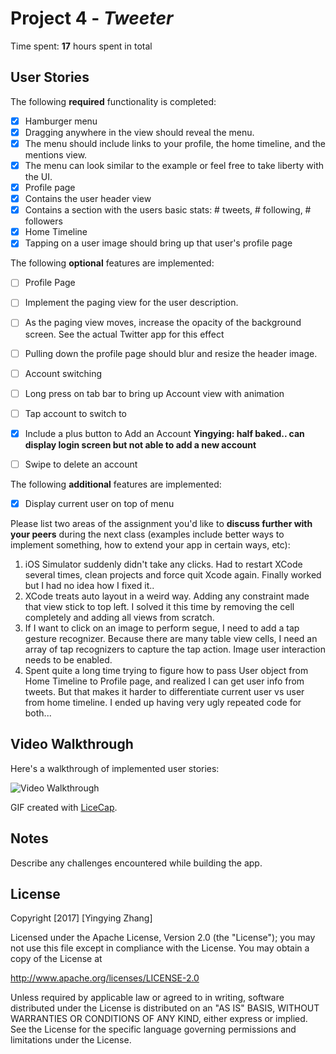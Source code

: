 # Project 4 - *Tweeter*

Time spent: **17** hours spent in total

## User Stories

The following **required** functionality is completed:

- [x] Hamburger menu
- [x] Dragging anywhere in the view should reveal the menu.
- [x] The menu should include links to your profile, the home timeline, and the mentions view.
- [x] The menu can look similar to the example or feel free to take liberty with the UI.
- [x] Profile page
- [x] Contains the user header view
- [x] Contains a section with the users basic stats: # tweets, # following, # followers
- [x] Home Timeline
- [x] Tapping on a user image should bring up that user's profile page

The following **optional** features are implemented:

- [ ] Profile Page
- [ ] Implement the paging view for the user description.
- [ ] As the paging view moves, increase the opacity of the background screen. See the actual Twitter app for this effect
- [ ] Pulling down the profile page should blur and resize the header image.
- [ ] Account switching
- [ ] Long press on tab bar to bring up Account view with animation
- [ ] Tap account to switch to
- [x] Include a plus button to Add an Account **Yingying: half baked.. can display login screen but not able to add a new account**
- [ ] Swipe to delete an account


The following **additional** features are implemented:

- [X] Display current user on top of menu

Please list two areas of the assignment you'd like to **discuss further with your peers** during the next class (examples include better ways to implement something, how to extend your app in certain ways, etc):

1. iOS Simulator suddenly didn't take any clicks. Had to restart XCode several times, clean projects and force quit Xcode again. Finally worked but I had no idea how I fixed it..
2. XCode treats auto layout in a weird way. Adding any constraint made that view stick to top left. I solved it this time by removing the cell completely and adding all views from scratch.
3. If I want to click on an image to perform segue, I need to add a tap gesture recognizer. Because there are many table view cells, I need an array of tap recognizers to capture the tap action. Image user interaction needs to be enabled.
4. Spent quite a long time trying to figure how to pass User object from Home Timeline to Profile page, and realized I can get user info from tweets. But that makes it harder to differentiate current user vs user from home timeline. I ended up having very ugly repeated code for both...


## Video Walkthrough

Here's a walkthrough of implemented user stories:

<img src='https://github.com/yzhanghearsay/03_Tweeter/blob/master/03%20Tweeter/tweeter-redux.gif?raw=true' title='Video Walkthrough' width='' alt='Video Walkthrough' />

GIF created with [LiceCap](http://www.cockos.com/licecap/).

## Notes

Describe any challenges encountered while building the app.

## License

Copyright [2017] [Yingying Zhang]

Licensed under the Apache License, Version 2.0 (the "License");
you may not use this file except in compliance with the License.
You may obtain a copy of the License at

http://www.apache.org/licenses/LICENSE-2.0

Unless required by applicable law or agreed to in writing, software
distributed under the License is distributed on an "AS IS" BASIS,
WITHOUT WARRANTIES OR CONDITIONS OF ANY KIND, either express or implied.
See the License for the specific language governing permissions and
limitations under the License.
